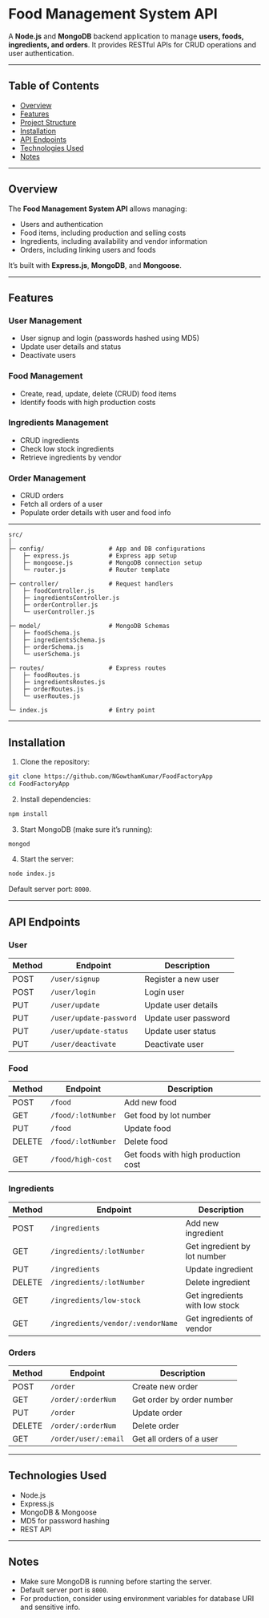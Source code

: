 # Food Management System API

A **Node.js** and **MongoDB** backend application to manage **users, foods, ingredients, and orders**. It provides RESTful APIs for CRUD operations and user authentication.

---

## Table of Contents

- [Overview](#overview)  
- [Features](#features)  
- [Project Structure](#project-structure)  
- [Installation](#installation)  
- [API Endpoints](#api-endpoints)  
- [Technologies Used](#technologies-used)  
- [Notes](#notes)  

---

## Overview

The **Food Management System API** allows managing:

- Users and authentication  
- Food items, including production and selling costs  
- Ingredients, including availability and vendor information  
- Orders, including linking users and foods  

It’s built with **Express.js**, **MongoDB**, and **Mongoose**.

---

## Features

### User Management
- User signup and login (passwords hashed using MD5)  
- Update user details and status  
- Deactivate users  

### Food Management
- Create, read, update, delete (CRUD) food items  
- Identify foods with high production costs  

### Ingredients Management
- CRUD ingredients  
- Check low stock ingredients  
- Retrieve ingredients by vendor  

### Order Management
- CRUD orders  
- Fetch all orders of a user  
- Populate order details with user and food info  

---

```
src/
│
├─ config/                  # App and DB configurations
│   ├─ express.js           # Express app setup
│   ├─ mongoose.js          # MongoDB connection setup
│   └─ router.js            # Router template
│
├─ controller/              # Request handlers
│   ├─ foodController.js
│   ├─ ingredientsController.js
│   ├─ orderController.js
│   └─ userController.js
│
├─ model/                   # MongoDB Schemas
│   ├─ foodSchema.js
│   ├─ ingredientsSchema.js
│   ├─ orderSchema.js
│   └─ userSchema.js
│
├─ routes/                  # Express routes
│   ├─ foodRoutes.js
│   ├─ ingredientsRoutes.js
│   ├─ orderRoutes.js
│   └─ userRoutes.js
│
└─ index.js                 # Entry point
```

---

## Installation

1. Clone the repository:

```bash
git clone https://github.com/NGowthamKumar/FoodFactoryApp
cd FoodFactoryApp
```

2. Install dependencies:

```bash
npm install
```

3. Start MongoDB (make sure it’s running):

```bash
mongod
```

4. Start the server:

```bash
node index.js
```

Default server port: `8000`.

---

## API Endpoints

### User
| Method | Endpoint                  | Description                   |
|--------|---------------------------|-------------------------------|
| POST   | `/user/signup`            | Register a new user           |
| POST   | `/user/login`             | Login user                    |
| PUT    | `/user/update`            | Update user details           |
| PUT    | `/user/update-password`   | Update user password          |
| PUT    | `/user/update-status`     | Update user status            |
| PUT    | `/user/deactivate`        | Deactivate user               |

### Food
| Method | Endpoint                  | Description                   |
|--------|---------------------------|-------------------------------|
| POST   | `/food`                   | Add new food                  |
| GET    | `/food/:lotNumber`        | Get food by lot number        |
| PUT    | `/food`                   | Update food                   |
| DELETE | `/food/:lotNumber`        | Delete food                   |
| GET    | `/food/high-cost`         | Get foods with high production cost |

### Ingredients
| Method | Endpoint                     | Description                    |
|--------|------------------------------|--------------------------------|
| POST   | `/ingredients`               | Add new ingredient             |
| GET    | `/ingredients/:lotNumber`    | Get ingredient by lot number   |
| PUT    | `/ingredients`               | Update ingredient              |
| DELETE | `/ingredients/:lotNumber`    | Delete ingredient              |
| GET    | `/ingredients/low-stock`     | Get ingredients with low stock |
| GET    | `/ingredients/vendor/:vendorName` | Get ingredients of vendor |

### Orders
| Method | Endpoint                    | Description                   |
|--------|-----------------------------|-------------------------------|
| POST   | `/order`                    | Create new order              |
| GET    | `/order/:orderNum`          | Get order by order number     |
| PUT    | `/order`                    | Update order                  |
| DELETE | `/order/:orderNum`          | Delete order                  |
| GET    | `/order/user/:email`        | Get all orders of a user      |

---

## Technologies Used

- Node.js  
- Express.js  
- MongoDB & Mongoose  
- MD5 for password hashing  
- REST API

---

## Notes

- Make sure MongoDB is running before starting the server.  
- Default server port is `8000`.  
- For production, consider using environment variables for database URI and sensitive info.
